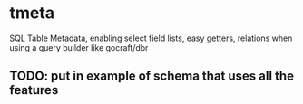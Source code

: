 # tmeta
SQL Table Metadata, enabling select field lists, easy getters, relations when using a query builder like gocraft/dbr


## TODO: put in example of schema that uses all the features
